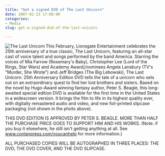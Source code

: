 ```yaml
---
title: "Get a signed DVD of The Last Unicorn"
date: 2007-02-23 17:08:00
categories:
- Media
slug: get-a-signed-dvd-of-the-last-unicorn

---
```


<a href="/public/uploads/2007/02/lu_dvd_p.jpg" title="The Last Unicorn"><img src="/public/uploads/2007/02/lu_dvd_p.jpg" alt="The Last Unicorn" align="left" /></a>This February, Lionsgate Entertainment celebrates the 25th anniversary of a true classic, The Last Unicorn, featuring an all-star cast of voice talent and songs performed by the band America. Starring the voices of Mia Farrow (Rosemary's Baby), Christopher Lee (Lord of the Rings, Star Wars) and Academy Award¡¦nominees Angela Lansbury (TV's "Murder, She Wrote") and Jeff Bridges (The Big Lebowski), The Last Unicorn: 25th Anniversary Edition DVD tells the tale of a unicorn who sets out on an extraordinary quest to find her lost brothers and sisters. Based on the novel by Hugo-Award winning fantasy author, Peter S. Beagle, this long-awaited special edition DVD is available for the first time in the United States in a widescreen version. It brings the film to life in its highest quality ever, with digitally remastered audio and video, and new foil-printed slipcase packaging (not shown in the photo above).

THIS DVD EDITION IS APPROVED BY PETER S. BEAGLE. MORE THAN HALF THE PURCHASE PRICE GOES TO SUPPORT HIM AND HIS WORKS. (Note: if you buy it elsewhere, he still isn't getting anything at all. See  <a href="http://www.conlanpress.com/youcanhelp">www.conlanpress.com/youcanhelp</a> for more information.)

ALL PURCHASED COPIES WILL BE AUTOGRAPHED IN THREE PLACES: THE DVD, THE DVD COVER, AND THE DVD SLIPCASE.
